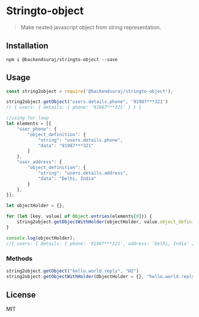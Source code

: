 # Stringto-object

> Make nested javascript object from string representation.

## Installation

```
npm i @backendsuraj/stringto-object --save
```

## Usage

```javascript
const string2object = require('@backendsuraj/stringto-object');

string2object.getObject("users.details.phone", '91987***321')
// { users: { details: { phone: '91987***321' } } }

//using for loop
let elements = [{
    "user_phone": {
        "object_definition": {
            "string": "users.details.phone",
            "data": "91987***321"
        }
    },
    "user_address": {
        "object_definition": {
            "string": "users.details.address",
            "data": "Delhi, India"
        }
    },
}];

let objectHolder = {};

for (let [key, value] of Object.entries(elements[0])) {
    string2object.getObjectWithHolder(objectHolder, value.object_definition.string, value.object_definition.data);
}

console.log(objectHolder);
//{ users: { details: { phone: '91987***321', address: 'Delhi, India' } } }

```

### Methods

``` javascript
string2object.getObject("hello.world.reply", "HI")
string2object.getObjectWithHolder(ObjectHolder = {}, "hello.world.reply", "HI")
```

## License

MIT
